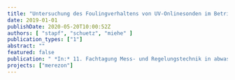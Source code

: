 ```yaml
---
title: "Untersuchung des Foulingverhaltens von UV-Onlinesonden im Betrieb einer Ozonung auf Kläranlagen"
date: 2019-01-01
publishDate: 2020-05-20T10:00:52Z
authors: [ "stapf", "schuetz", "miehe" ]
publication_types: ["1"]
abstract: ""
featured: false
publication: " *In:* 11. Fachtagung Mess- und Regelungstechnik in abwassertechnischen Anlagen. Bad Soden, Germany. 6-27 June 2019"
projects: ["merezon"]
---
```


